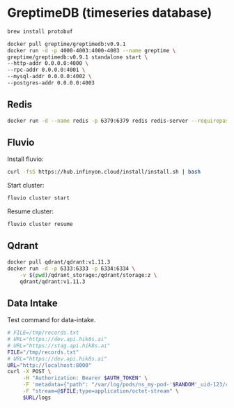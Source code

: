 # GreptimeDB (timeseries database)

```bash
brew install protobuf
```

```bash
docker pull greptime/greptimedb:v0.9.1
docker run -d -p 4000-4003:4000-4003 --name greptime \
greptime/greptimedb:v0.9.1 standalone start \
--http-addr 0.0.0.0:4000 \
--rpc-addr 0.0.0.0:4001 \
--mysql-addr 0.0.0.0:4002 \
--postgres-addr 0.0.0.0:4003
```

## Redis

```bash
docker run -d --name redis -p 6379:6379 redis redis-server --requirepass $REDIS_PASSWORD
```

## Fluvio

Install fluvio:

```bash
curl -fsS https://hub.infinyon.cloud/install/install.sh | bash
```

Start cluster:

```bash
fluvio cluster start
```

Resume cluster:

```bash
fluvio cluster resume
```

## Qdrant

```bash
docker pull qdrant/qdrant:v1.11.3
docker run -d -p 6333:6333 -p 6334:6334 \
    -v $(pwd)/qdrant_storage:/qdrant/storage:z \
    qdrant/qdrant:v1.11.3
```

## Data Intake

Test command for data-intake.

```bash
# FILE=/tmp/records.txt
# URL="https://dev.api.hik8s.ai"
# URL="https://stag.api.hik8s.ai"
FILE="/tmp/records.txt"
# URL="https://dev.api.hik8s.ai"
URL="http://localhost:8000"
curl -X POST \
     -H "Authorization: Bearer $AUTH_TOKEN" \
     -F 'metadata={"path": "/var/log/pods/ns_my-pod-'$RANDOM'_uid-123/container", "file": "file_name_value"};type=application/json' \
     -F "stream=@$FILE;type=application/octet-stream" \
     $URL/logs
```
